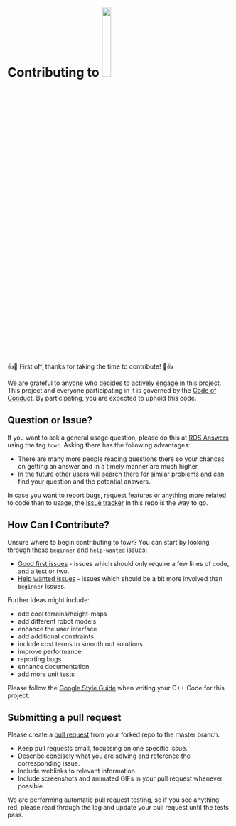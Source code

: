 
# Contributing to <img src="https://i.imgur.com/zm2nwF7.png" width="20%"/>

:+1::tada: First off, thanks for taking the time to contribute! :tada::+1:

We are grateful to anyone who decides to actively engage in this project.
This project and everyone participating in it is governed by the [Code of Conduct](CODE_OF_CONDUCT.md). 
By participating, you are expected to uphold this code. 


## Question or Issue?
If you want to ask a general usage question, please do this at [ROS Answers](https://answers.ros.org/questions/ask/) 
using the tag `towr`. Asking there has the following advantages:

- There are many more people reading questions there so your chances on getting an answer and in a timely manner are much higher.
- In the future other users will search there for similar problems and can find your question and the potential answers.

In case you want to report bugs, request features or anything more related to code than to usage, the 
[issue tracker](https://github.com/ethz-adrl/towr/issues) in this repo is the way to go.   


## How Can I Contribute?
Unsure where to begin contributing to towr? You can start by looking through these `beginner` and `help-wanted` issues:

* [Good first issues](https://github.com/ethz-adrl/towr/issues?q=is%3Aopen+is%3Aissue+label%3A%22good+first+issue%22) - issues which should only require a few lines of code, and a test or two.
* [Help wanted issues](https://github.com/ethz-adrl/towr/issues?q=is%3Aopen+is%3Aissue+label%3A%22help+wanted%22) - issues which should be a bit more involved than `beginner` issues.

Further ideas might include:
- add cool terrains/height-maps
- add different robot models
- enhance the user interface
- add additional constraints
- include cost terms to smooth out solutions
- improve performance
- reporting bugs
- enhance documentation
- add more unit tests

Please follow the [Google Style Guide](https://google.github.io/styleguide/cppguide.html) when writing your C++ Code for this project. 


## Submitting a pull request
Please create a [pull request](https://github.com/ethz-adrl/towr/compare) from your forked repo to the master branch. 

- Keep pull requests small, focussing on one specific issue.
- Describe concisely what you are solving and reference the corresponding issue.
- Include weblinks to relevant information.
- Include screenshots and animated GIFs in your pull request whenever possible.

We are performing automatic pull request testing, so if you see anything red, please read through the log and update your pull request until the tests pass.

